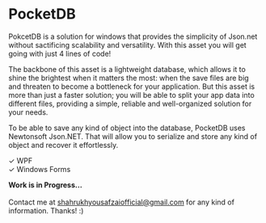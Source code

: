 # PocketDB
PokcetDB is a solution for windows that provides the simplicity of Json.net without sactificing scalability and versatility. With this asset you will get going with just 4 lines of code!

The backbone of this asset is a lightweight database, which allows it to shine the brightest when it matters the most: when the save files are big and threaten to become a bottleneck for your application. But this asset is more than just a faster solution; you will be able to split your app data into different files, providing a simple, reliable and well-organized solution for your needs.

To be able to save any kind of object into the database, PocketDB uses Newtonsoft Json.NET. That will allow you to serialize and store any kind of object and recover it effortlessly.

✓ WPF <br />
✓ Windows Forms <br />

<b>Work is in Progress...</b> 
<br /> <br />
Contact me at shahrukhyousafzaiofficial@gmail.com for any kind of information. Thanks! :) 
